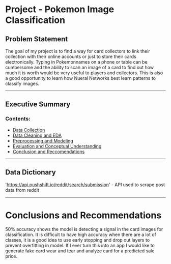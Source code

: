 # Project  - Pokemon Image Classification 


## Problem Statement
The goal of my project is to find a way for card collectors to link their collection
with their online accounts or just to store their cards electronically. Typing in Pokemonnames on 
a phone or table can be cumbersome and the ability to scan an image of a card to find out
how much it is worth would be very useful to players and collectors. This is also a good 
opportunity to learn how Nueral Networks best learn patterns to classify images.


---

## Executive Summary


### Contents:
- [Data Collection](#Data-Collection) 
- [Data Cleaning and EDA](#Data-Cleaning-and-EDA)
- [Preprocessing and Modeling](#Preprocessing-and-Modeling)
- [Evaluation and Conceptual Understanding](#Evaluation-and-Conceptual-Understanding)
- [Conclusion and Reccomendations](#Conclusion-and-Reccomendations)

---

## Data Dictionary
'https://api.pushshift.io/reddit/search/submission' - API used to scrape post data from reddit


---

# Conclusions and Recommendations
50% accuracy shows the model is detecting a signal in the card images for classification.
It is difficult to have high accuracy when there are a lot of classes, it is a good idea to use early stopping and drop out layers to prevent overfitting in model.
If I ever turn this into an app I would like to generate fake card wear and tear and analyze card for a predicted sale price.

